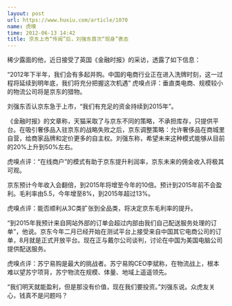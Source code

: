 ```yaml
---
layout: post
url: https://www.huxiu.com/article/1070
name: 虎嗅
time: 2012-06-13 14:42
title: 京东上市“传闻”后，刘强东首次“现身”表态
---
```

稀少露面的他，近日接受了英国《金融时报》的采访，透露了如下信息：

“2012年下半年，我们会有多起并购。中国的电商行业正在进入洗牌时刻，这一过程将延续到明年底，我们将充分把握这次机遇” 虎嗅点评：垂直类电商、规模较小的物流公司将是京东的猎物。

刘强东否认京东急于上市，“我们有充足的资金持续到2015年”。

《金融时报》的文章称，天猫采取了与京东不同的策略，不承担库存，只提供平台。在吸引奢侈品入驻京东的战略失败之后，京东调整策略：允许奢侈品在商城里自营，给商家品牌和定价更多的自主权。刘强东称，希望未来这种模式能够从目前的20%上升到50%左右。

虎嗅点评：“在线商户”的模式有助于京东提升利润率，京东未来的佣金收入将极其可观。

京东预计今年收入会翻倍，到2015年将增至今年的10倍。预计到2015年前不会盈利。毛利率由5.5，今年增至8%，到2015年超过13%。

虎嗅点评：能否顺利从3C类扩张到全品类，将决定京东毛利率的提升。

“到2015年我预计来自网站外部的订单会超过内部由我们自己配送服务处理的订单”，他说。京东今年二月已经开始在测试平台上接受来自中国其它电商公司的订单，8月就是正式开放平台。现在正与戴尔公司谈判，讨论在中国为美国电脑公司提供配送服务。

虎嗅点评：苏宁易购是最大的挑战者。苏宁易购CEO李斌称，在物流战上，根本难以望苏宁项背，苏宁物流在规模、体量、地域上遥遥领先。

“我们明天就能盈利，但是那没有价值，现在我们要投资。”刘强东说。众虎友关心，钱真不是问题吗？

